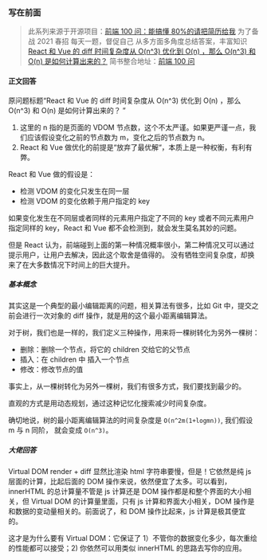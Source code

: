 ### 写在前面

> 此系列来源于开源项目：[前端 100 问：能搞懂 80%的请把简历给我](https://github.com/yygmind/blog/issues/43)
> 为了备战 2021 春招
> 每天一题，督促自己
> 从多方面多角度总结答案，丰富知识
> [React 和 Vue 的 diff 时间复杂度从 O(n^3) 优化到 O(n) ，那么 O(n^3) 和 O(n) 是如何计算出来的？](https://github.com/Advanced-Frontend/Daily-Interview-Question/issues/151)
> 简书整合地址：[前端 100 问](https://www.jianshu.com/c/70e2e00df1b0)

#### 正文回答

原问题标题“React 和 Vue 的 diff 时间复杂度从 O(n^3) 优化到 O(n) ，那么 O(n^3) 和 O(n) 是如何计算出来的？ ”

1. 这里的 n 指的是页面的 VDOM 节点数，这个不太严谨。如果更严谨一点，我们应该假设变化之前的节点数为 m，变化之后的节点数为 n。
2. React 和 Vue 做优化的前提是“放弃了最优解“，本质上是一种权衡，有利有弊。

React 和 Vue 做的假设是：

- 检测 VDOM 的变化只发生在同一层
- 检测 VDOM 的变化依赖于用户指定的 key

如果变化发生在不同层或者同样的元素用户指定了不同的 key 或者不同元素用户指定同样的 key，React 和 Vue 都不会检测到，就会发生莫名其妙的问题。

但是 React 认为，前端碰到上面的第一种情况概率很小，第二种情况又可以通过提示用户，让用户去解决，因此这个取舍是值得的。 没有牺牲空间复杂度，却换来了在大多数情况下时间上的巨大提升。

##### 基本概念

其实这是一个典型的最小编辑距离的问题，相关算法有很多，比如 Git 中，提交之前会进行一次对象的 diff 操作，就是用的这个最小距离编辑算法。

对于树，我们也是一样的，我们定义三种操作，用来将一棵树转化为另外一棵树：

- 删除：删除一个节点，将它的 children 交给它的父节点
- 插入：在 children 中 插入一个节点
- 修改：修改节点的值

事实上，从一棵树转化为另外一棵树，我们有很多方式，我们要找到最少的。

直观的方式是用动态规划，通过这种记忆化搜索减少时间复杂度。

确切地说，树的最小距离编辑算法的时间复杂度是 `O(n^2m(1+logmn))`,
我们假设 m 与 n 同阶， 就会变成 `O(n^3)`。

##### 大佬回答

Virtual DOM render + diff 显然比渲染 html 字符串要慢，但是！它依然是纯 js 层面的计算，比起后面的 DOM 操作来说，依然便宜了太多。可以看到，innerHTML 的总计算量不管是 js 计算还是 DOM 操作都是和整个界面的大小相关，但 Virtual DOM 的计算量里面，只有 js 计算和界面大小相关，DOM 操作是和数据的变动量相关的。前面说了，和 DOM 操作比起来，js 计算是极其便宜的。

这才是为什么要有 Virtual DOM：它保证了 1）不管你的数据变化多少，每次重绘的性能都可以接受；2) 你依然可以用类似 innerHTML 的思路去写你的应用。
